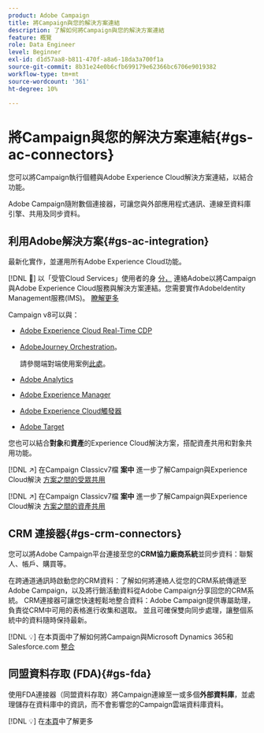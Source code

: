 ```yaml
---
product: Adobe Campaign
title: 將Campaign與您的解決方案連結
description: 了解如何將Campaign與您的解決方案連結
feature: 概覽
role: Data Engineer
level: Beginner
exl-id: d1d57aa8-b811-470f-a8a6-18da3a700f1a
source-git-commit: 8b31e24e0b6cfb699179e62366bc6706e9019382
workflow-type: tm+mt
source-wordcount: '361'
ht-degree: 10%

---
```


# 將Campaign與您的解決方案連結{#gs-ac-connectors}

您可以將Campaign執行個體與Adobe Experience Cloud解決方案連結，以結合功能。

Adobe Campaign隨附數個連接器，可讓您與外部應用程式通訊、連線至資料庫引擎、共用及同步資料。

## 利用Adobe解決方案{#gs-ac-integration}

最新化實作，並運用所有Adobe Experience Cloud功能。

[!DNL :speech_balloon:] 以「受管Cloud Services」使用者的身 [分，](../start/campaign-faq.md#support) 連絡Adobe以將Campaign與Adobe Experience Cloud服務與解決方案連結。您需要實作AdobeIdentity Management服務(IMS)。 [瞭解更多](../start/connect.md#connect-ims)

Campaign v8可以與：


* [Adobe Experience Cloud Real-Time CDP](../connect/ac-rtcdp.md)
* [AdobeJourney Orchestration](https://experienceleague.adobe.com/docs/journeys/using/action-journeys/acc-action.html?lang=en)。

   請參閱端對端使用案例[此處](https://experienceleague.adobe.com/docs/journeys/using/use-cases-journeys/campaign-classic-use-case.html)。

* [Adobe Analytics](../connect/ac-aa.md)
* [Adobe Experience Manager](../connect/ac-aem.md)
* [Adobe Experience Cloud觸發器](../connect/ac-triggers.md)
* [Adobe Target](../connect/ac-at.md)

您也可以結合&#x200B;**對象**&#x200B;和&#x200B;**資產**&#x200B;的Experience Cloud解決方案，搭配資產共用和對象共用功能。

[!DNL :arrow_upper_right:] 在Campaign Classicv7檔 **案中** 進一步了解Campaign與Experience Cloud解決 [方案之間的受眾共用](https://experienceleague.adobe.com/docs/campaign-classic/using/integrating-with-adobe-experience-cloud/audience-sharing/sharing-audiences-with-adobe-experience-cloud.html?lang=en#integrating-with-adobe-experience-cloud)

[!DNL :arrow_upper_right:] 在Campaign Classicv7檔 **案中** 進一步了解Campaign與Experience Cloud解決 [方案之間的資產共用](https://experienceleague.adobe.com/docs/campaign-classic/using/integrating-with-adobe-experience-cloud/asset-sharing/sharing-assets-with-adobe-experience-cloud.html?lang=en#integrating-with-adobe-experience-cloud)

## CRM 連接器{#gs-crm-connectors}

您可以將Adobe Campaign平台連接至您的&#x200B;**CRM協力廠商系統**&#x200B;並同步資料：聯繫人、帳戶、購買等。

在跨通道通訊時啟動您的CRM資料：了解如何將連絡人從您的CRM系統傳遞至Adobe Campaign，以及將行銷活動資料從Adobe Campaign分享回您的CRM系統。
CRM連接器可讓您快速輕鬆地整合資料：Adobe Campaign提供專屬助理，負責從CRM中可用的表格進行收集和選取。 並且可確保雙向同步處理，讓整個系統中的資料隨時保持最新。

[!DNL :bulb:] 在本頁面中了解如何將Campaign與Microsoft Dynamics 365和Salesforce.com [整合](crm.md)

## 同盟資料存取 (FDA){#gs-fda}

使用FDA連接器（同盟資料存取）將Campaign連線至一或多個&#x200B;**外部資料庫**，並處理儲存在資料庫中的資訊，而不會影響您的Campaign雲端資料庫資料。

[!DNL :bulb:] 在[本頁](fda.md)中了解更多


<!-- 
 ## Integrate with social media

Use the **Managing social networks (Social Marketing)** option to interact with customers and prospects via Twitter.

* Send messages - Use Adobe Campaign Social Marketing to send messages on Twitter. Adobe Campaign lets you post messages directly to your twitter account. You can also send direct messages to all your followers.

* Collect new contacts - Adobe Campaign Social Marketing also makes it easy to acquire new contacts via Facebook: contact users and ask them if they want to share their profile information. If they accept, Adobe Campaign automatically recovers the data, which enables you to carry out targeting campaigns and, when possible, to implement cross-channel strategies.

[!DNL :bulb:] Learn how to set up and use Campaign Social Marketing in [this section](../connect/ac-tw.md) -->